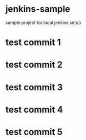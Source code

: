 # jenkins-sample
sample project for local jenkins setup
# test commit 1
# test commit 2
# test commit 3
# test commit 4
# test commit 5
